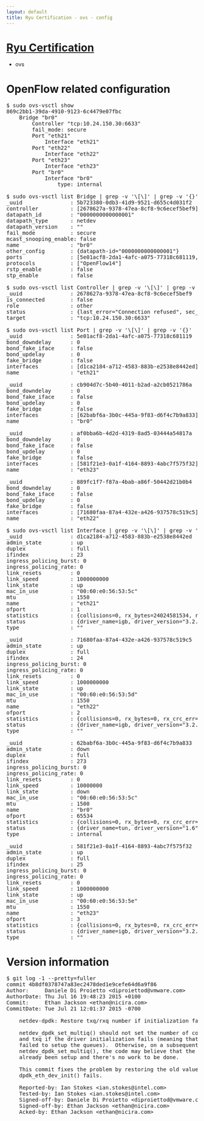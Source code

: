 ```yaml
---
layout: default
title: Ryu Certification - ovs - config
---
```

# [Ryu Certification](http://osrg.github.io/ryu/certification.html)
* ovs 

# OpenFlow related configuration
<pre>
$ sudo ovs-vsctl show
869c2bb1-39da-4910-9123-6c4479e07fbc
    Bridge "br0"
        Controller "tcp:10.24.150.30:6633"
        fail_mode: secure
        Port "eth21"
            Interface "eth21"
        Port "eth22"
            Interface "eth22"
        Port "eth23"
            Interface "eth23"
        Port "br0"
            Interface "br0"
                type: internal

$ sudo ovs-vsctl list Bridge | grep -v '\[\]' | grep -v '{}'
_uuid               : 5b723380-0db3-41d9-9521-d655c4d031f2
controller          : [2678627a-9378-47ea-8cf8-9c6ecef5bef9]
datapath_id         : "0000000000000001"
datapath_type       : netdev
datapath_version    : "<built-in>"
fail_mode           : secure
mcast_snooping_enable: false
name                : "br0"
other_config        : {datapath-id="0000000000000001"}
ports               : [5e01acf8-2da1-4afc-a075-77318c681119, 889fc1f7-f87a-4bab-a86f-50442d21b0b4, af0bba6b-4d2d-4319-8ad5-03444a54817a, cb904d7c-5b40-4011-b2ad-a2cb0521786a]
protocols           : ["OpenFlow14"]
rstp_enable         : false
stp_enable          : false

$ sudo ovs-vsctl list Controller | grep -v '\[\]' | grep -v '{}'
_uuid               : 2678627a-9378-47ea-8cf8-9c6ecef5bef9
is_connected        : false
role                : other
status              : {last_error="Connection refused", sec_since_disconnect="3", state=BACKOFF}
target              : "tcp:10.24.150.30:6633"

$ sudo ovs-vsctl list Port | grep -v '\[\]' | grep -v '{}'
_uuid               : 5e01acf8-2da1-4afc-a075-77318c681119
bond_downdelay      : 0
bond_fake_iface     : false
bond_updelay        : 0
fake_bridge         : false
interfaces          : [d1ca2184-a712-4583-883b-e2538e8442ed]
name                : "eth21"

_uuid               : cb904d7c-5b40-4011-b2ad-a2cb0521786a
bond_downdelay      : 0
bond_fake_iface     : false
bond_updelay        : 0
fake_bridge         : false
interfaces          : [62babf6a-3b0c-445a-9f83-d6f4c7b9a833]
name                : "br0"

_uuid               : af0bba6b-4d2d-4319-8ad5-03444a54817a
bond_downdelay      : 0
bond_fake_iface     : false
bond_updelay        : 0
fake_bridge         : false
interfaces          : [581f21e3-0a1f-4164-8893-4abc7f575f32]
name                : "eth23"

_uuid               : 889fc1f7-f87a-4bab-a86f-50442d21b0b4
bond_downdelay      : 0
bond_fake_iface     : false
bond_updelay        : 0
fake_bridge         : false
interfaces          : [71680faa-87a4-432e-a426-937578c519c5]
name                : "eth22"

$ sudo ovs-vsctl list Interface | grep -v '\[\]' | grep -v '{}'
_uuid               : d1ca2184-a712-4583-883b-e2538e8442ed
admin_state         : up
duplex              : full
ifindex             : 23
ingress_policing_burst: 0
ingress_policing_rate: 0
link_resets         : 0
link_speed          : 1000000000
link_state          : up
mac_in_use          : "00:60:e0:56:53:5c"
mtu                 : 1550
name                : "eth21"
ofport              : 1
statistics          : {collisions=0, rx_bytes=24024581534, rx_crc_err=0, rx_dropped=0, rx_errors=0, rx_frame_err=0, rx_over_err=0, rx_packets=16026376, tx_bytes=0, tx_dropped=0, tx_errors=0, tx_packets=0}
status              : {driver_name=igb, driver_version="3.2.10-k", firmware_version="2.10-9"}
type                : ""

_uuid               : 71680faa-87a4-432e-a426-937578c519c5
admin_state         : up
duplex              : full
ifindex             : 24
ingress_policing_burst: 0
ingress_policing_rate: 0
link_resets         : 0
link_speed          : 1000000000
link_state          : up
mac_in_use          : "00:60:e0:56:53:5d"
mtu                 : 1550
name                : "eth22"
ofport              : 2
statistics          : {collisions=0, rx_bytes=0, rx_crc_err=0, rx_dropped=0, rx_errors=0, rx_frame_err=0, rx_over_err=0, rx_packets=0, tx_bytes=18089315792, tx_dropped=0, tx_errors=0, tx_packets=12064077}
status              : {driver_name=igb, driver_version="3.2.10-k", firmware_version="2.10-9"}
type                : ""

_uuid               : 62babf6a-3b0c-445a-9f83-d6f4c7b9a833
admin_state         : down
duplex              : full
ifindex             : 273
ingress_policing_burst: 0
ingress_policing_rate: 0
link_resets         : 0
link_speed          : 10000000
link_state          : down
mac_in_use          : "00:60:e0:56:53:5c"
mtu                 : 1500
name                : "br0"
ofport              : 65534
statistics          : {collisions=0, rx_bytes=0, rx_crc_err=0, rx_dropped=0, rx_errors=0, rx_frame_err=0, rx_over_err=0, rx_packets=0, tx_bytes=0, tx_dropped=0, tx_errors=0, tx_packets=0}
status              : {driver_name=tun, driver_version="1.6", firmware_version="N/A"}
type                : internal

_uuid               : 581f21e3-0a1f-4164-8893-4abc7f575f32
admin_state         : up
duplex              : full
ifindex             : 25
ingress_policing_burst: 0
ingress_policing_rate: 0
link_resets         : 0
link_speed          : 1000000000
link_state          : up
mac_in_use          : "00:60:e0:56:53:5e"
mtu                 : 1550
name                : "eth23"
ofport              : 3
statistics          : {collisions=0, rx_bytes=0, rx_crc_err=0, rx_dropped=0, rx_errors=0, rx_frame_err=0, rx_over_err=0, rx_packets=0, tx_bytes=1176922500, tx_dropped=0, tx_errors=0, tx_packets=784615}
status              : {driver_name=igb, driver_version="3.2.10-k", firmware_version="2.10-9"}
type                : ""
</pre>

# Version information
<pre>
$ git log -1 --pretty=fuller
commit 4b8df0378747a83ec2478ded1e9cefe64d6a9f86
Author:     Daniele Di Proietto &lt;diproiettod@vmware.com&gt;
AuthorDate: Thu Jul 16 19:48:23 2015 +0100
Commit:     Ethan Jackson &lt;ethan@nicira.com&gt;
CommitDate: Tue Jul 21 12:01:37 2015 -0700

    netdev-dpdk: Restore txq/rxq number if initialization fails.
    
    netdev_dpdk_set_multiq&#40;&#41; should not set the number of configured rxq
    and txq if the driver initialization fails &#40;meaning that the driver
    failed to setup the queues&#41;.  Otherwise, on a subsequent call to
    netdev_dpdk_set_multiq&#40;&#41;, the code may believe that the queues have
    already been setup and there's no work to be done.
    
    This commit fixes the problem by restoring the old values if
    dpdk_eth_dev_init&#40;&#41; fails.
    
    Reported-by: Ian Stokes &lt;ian.stokes@intel.com&gt;
    Tested-by: Ian Stokes &lt;ian.stokes@intel.com&gt;
    Signed-off-by: Daniele Di Proietto &lt;diproiettod@vmware.com&gt;
    Signed-off-by: Ethan Jackson &lt;ethan@nicira.com&gt;
    Acked-by: Ethan Jackson &lt;ethan@nicira.com&gt;
</pre>
